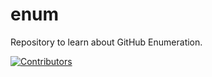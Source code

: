 # enum
Repository to learn about GitHub Enumeration.























[![Contributors](https://img.shields.io/badge/Contributors-2-brightgreen)](https://github.com/EurydiceCorp/enum/graphs/contributors)
